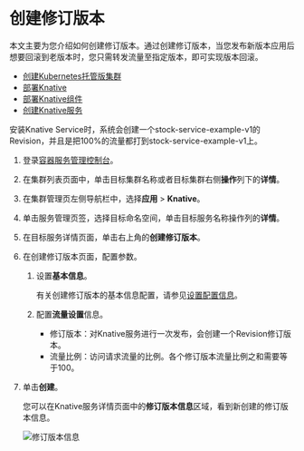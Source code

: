 # 创建修订版本

本文主要为您介绍如何创建修订版本。通过创建修订版本，当您发布新版本应用后想要回滚到老版本时，您只需转发流量至指定版本，即可实现版本回滚。

-   [创建Kubernetes托管版集群](/intl.zh-CN/Kubernetes集群用户指南/集群管理/创建集群/创建Kubernetes托管版集群.md)
-   [部署Knative](/intl.zh-CN/Kubernetes集群用户指南/Knative管理/Knative组件管理/一键部署Knative.md)
-   [部署Knative组件](/intl.zh-CN/Kubernetes集群用户指南/Knative管理/Knative组件管理/部署Knative组件.md)
-   [创建Knative服务](/intl.zh-CN/Kubernetes集群用户指南/Knative管理/Knative服务管理/创建Knative服务.md)

安装Knative Service时，系统会创建一个stock-service-example-v1的Revision，并且是把100%的流量都打到stock-service-example-v1上。

1.  登录[容器服务管理控制台](https://cs.console.aliyun.com)。

2.  在集群列表页面中，单击目标集群名称或者目标集群右侧**操作**列下的**详情**。

3.  在集群管理页左侧导航栏中，选择**应用** \> **Knative**。

4.  单击服务管理页签，选择目标命名空间，单击目标服务名称操作列的**详情**。

5.  在目标服务详情页面，单击右上角的**创建修订版本**。

6.  在创建修订版本页面，配置参数。

    1.  设置**基本信息**。

        有关创建修订版本的基本信息配置，请参见[设置配置信息](/intl.zh-CN/Kubernetes集群用户指南/Knative管理/Knative服务管理/创建Knative服务.mdstep_mrk_8ar_bk6)。

    2.  配置**流量设置**信息。

        -   修订版本：对Knative服务进行一次发布，会创建一个Revision修订版本。
        -   流量比例：访问请求流量的比例。各个修订版本流量比例之和需要等于100。
7.  单击**创建**。

    您可以在Knative服务详情页面中的**修订版本信息**区域，看到新创建的修订版本信息。

    ![修订版本信息](https://static-aliyun-doc.oss-accelerate.aliyuncs.com/assets/img/zh-CN/9895659951/p97823.png)


